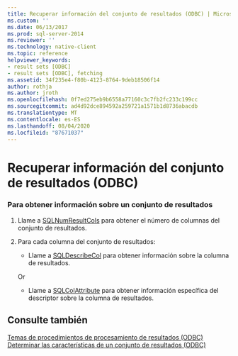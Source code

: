 ```yaml
---
title: Recuperar información del conjunto de resultados (ODBC) | Microsoft Docs
ms.custom: ''
ms.date: 06/13/2017
ms.prod: sql-server-2014
ms.reviewer: ''
ms.technology: native-client
ms.topic: reference
helpviewer_keywords:
- result sets [ODBC]
- result sets [ODBC], fetching
ms.assetid: 34f235e4-f80b-4123-8764-9deb18506f14
author: rothja
ms.author: jroth
ms.openlocfilehash: 0f7ed275eb9b6558a77160c3c7fb2fc233c199cc
ms.sourcegitcommit: ad4d92dce894592a259721a1571b1d8736abacdb
ms.translationtype: MT
ms.contentlocale: es-ES
ms.lasthandoff: 08/04/2020
ms.locfileid: "87671037"
---
```

# <a name="retrieve-result-set-information-odbc"></a>Recuperar información del conjunto de resultados (ODBC)
    
### <a name="to-get-information-about-a-result-set"></a>Para obtener información sobre un conjunto de resultados  
  
1.  Llame a [SQLNumResultCols](../native-client-odbc-api/sqlnumresultcols.md) para obtener el número de columnas del conjunto de resultados.  
  
2.  Para cada columna del conjunto de resultados:  
  
    -   Llame a [SQLDescribeCol](../native-client-odbc-api/sqldescribecol.md) para obtener información sobre la columna de resultados.  
  
     Or  
  
    -   Llame a [SQLColAttribute](../native-client-odbc-api/sqlcolattribute.md) para obtener información específica del descriptor sobre la columna de resultados.  
  
## <a name="see-also"></a>Consulte también  
 [Temas de procedimientos de procesamiento de resultados &#40;ODBC&#41;](../../database-engine/dev-guide/processing-results-how-to-topics-odbc.md)   
 [Determinar las características de un conjunto de resultados &#40;ODBC&#41;](../native-client-odbc-results/determining-the-characteristics-of-a-result-set-odbc.md)  
  
  
